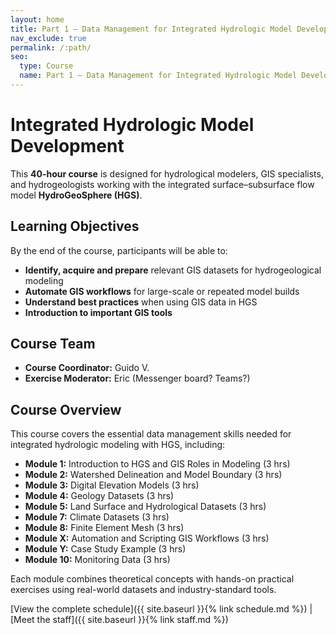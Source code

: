 ```yaml
---
layout: home
title: Part 1 – Data Management for Integrated Hydrologic Model Development
nav_exclude: true
permalink: /:path/
seo:
  type: Course
  name: Part 1 – Data Management for Integrated Hydrologic Model Development
---
```


# Integrated Hydrologic Model Development

This **40-hour course** is designed for hydrological modelers, GIS specialists, and hydrogeologists working with the integrated surface–subsurface flow model **HydroGeoSphere (HGS)**.

## Learning Objectives

By the end of the course, participants will be able to:

- **Identify, acquire and prepare** relevant GIS datasets for hydrogeological modeling
- **Automate GIS workflows** for large-scale or repeated model builds  
- **Understand best practices** when using GIS data in HGS
- **Introduction to important GIS tools**

## Course Team

- **Course Coordinator:** Guido V.
- **Exercise Moderator:** Eric (Messenger board? Teams?)

## Course Overview

This course covers the essential data management skills needed for integrated hydrologic modeling with HGS, including:

- **Module 1:** Introduction to HGS and GIS Roles in Modeling (3 hrs)
- **Module 2:** Watershed Delineation and Model Boundary (3 hrs)  
- **Module 3:** Digital Elevation Models (3 hrs)
- **Module 4:** Geology Datasets (3 hrs)
- **Module 5:** Land Surface and Hydrological Datasets (3 hrs)
- **Module 7:** Climate Datasets (3 hrs)
- **Module 8:** Finite Element Mesh (3 hrs)
- **Module X:** Automation and Scripting GIS Workflows (3 hrs)
- **Module Y:** Case Study Example (3 hrs)
- **Module 10:** Monitoring Data (3 hrs)

Each module combines theoretical concepts with hands-on practical exercises using real-world datasets and industry-standard tools.

[View the complete schedule]({{ site.baseurl }}{% link schedule.md %}) | [Meet the staff]({{ site.baseurl }}{% link staff.md %})
